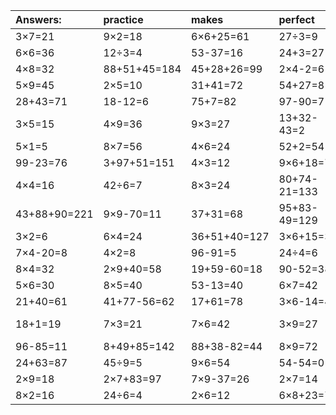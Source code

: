 | Answers: | practice | makes | perfect | ! |
| :--- | :--- | :--- | :--- | :--- |
| 3×7=21 | 9×2=18 | 6×6+25=61 | 27÷3=9 | 7×7+25=74 | 
| 6×6=36 | 12÷3=4 | 53-37=16 | 24+3=27 | 21+9=30 | 
| 4×8=32 | 88+51+45=184 | 45+28+26=99 | 2×4-2=6 | 9×6+20=74 | 
| 5×9=45 | 2×5=10 | 31+41=72 | 54+27=81 | 7×7=49 | 
| 28+43=71 | 18-12=6 | 75+7=82 | 97-90=7 | 4×5-17=3 | 
| 3×5=15 | 4×9=36 | 9×3=27 | 13+32-43=2 | 40-30=10 | 
| 5×1=5 | 8×7=56 | 4×6=24 | 52+2=54 | 3×8=24 | 
| 99-23=76 | 3+97+51=151 | 4×3=12 | 9×6+18=72 | 9×6+69=123 | 
| 4×4=16 | 42÷6=7 | 8×3=24 | 80+74-21=133 | 9+68=77 | 
| 43+88+90=221 | 9×9-70=11 | 37+31=68 | 95+83-49=129 | 44+28-4=68 | 
| 3×2=6 | 6×4=24 | 36+51+40=127 | 3×6+15=33 | 3×3=9 | 
| 7×4-20=8 | 4×2=8 | 96-91=5 | 24÷4=6 | 8+65=73 | 
| 8×4=32 | 2×9+40=58 | 19+59-60=18 | 90-52=38 | 3-2=1 | 
| 5×6=30 | 8×5=40 | 53-13=40 | 6×7=42 | 16+6+27=49 | 
| 21+40=61 | 41+77-56=62 | 17+61=78 | 3×6-14=4 | 18÷3=6 | 
| 18+1=19 | 7×3=21 | 7×6=42 | 3×9=27 | 62+44-47=59 | 
| 96-85=11 | 8+49+85=142 | 88+38-82=44 | 8×9=72 | 8×9-4=68 | 
| 24+63=87 | 45÷9=5 | 9×6=54 | 54-54=0 | 53+13=66 | 
| 2×9=18 | 2×7+83=97 | 7×9-37=26 | 2×7=14 | 7×5=35 | 
| 8×2=16 | 24÷6=4 | 2×6=12 | 6×8+23=71 | 24÷3=8 | 
